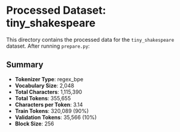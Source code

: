 # Processed Dataset: tiny_shakespeare

This directory contains the processed data for the `tiny_shakespeare` dataset. After running `prepare.py`:

## Summary

- **Tokenizer Type**: regex_bpe
- **Vocabulary Size**: 2,048
- **Total Characters**: 1,115,390
- **Total Tokens**: 355,655
- **Characters per Token**: 3.14
- **Train Tokens**: 320,089 (90%)
- **Validation Tokens**: 35,566 (10%)
- **Block Size**: 256
